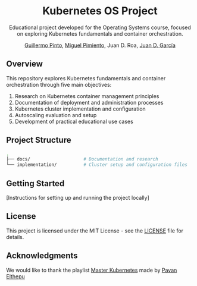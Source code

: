 



<div align="center">
  
# Kubernetes OS Project

Educational project developed for the Operating Systems course, focused on exploring Kubernetes fundamentals and container orchestration.

[Guillermo Pinto](https://github.com/guillepinto), [Miguel Pimiento](https://github.com/pimientoyolo125), Juan D. Roa, [Juan D. García](https://github.com/JdgH957)

</div> 

## Overview
This repository explores Kubernetes fundamentals and container orchestration through five main objectives:
1. Research on Kubernetes container management principles
2. Documentation of deployment and administration processes
3. Kubernetes cluster implementation and configuration
4. Autoscaling evaluation and setup
5. Development of practical educational use cases

## Project Structure
```bash
.
├── docs/                    # Documentation and research
└── implementation/          # Cluster setup and configuration files
```

## Getting Started
[Instructions for setting up and running the project locally]

## License
This project is licensed under the MIT License - see the [LICENSE](https://github.com/guillepinto/kubernetes-os/blob/main/LICENSE) file for details.

## Acknowledgments
We would like to thank the playlist [Master Kubernetes](https://www.youtube.com/playlist?list=PLrMP04WSdCjrkNYSFvFeiHrfpsSVDFMDR) made by [Pavan Elthepu](https://www.youtube.com/@PavanElthepu)
